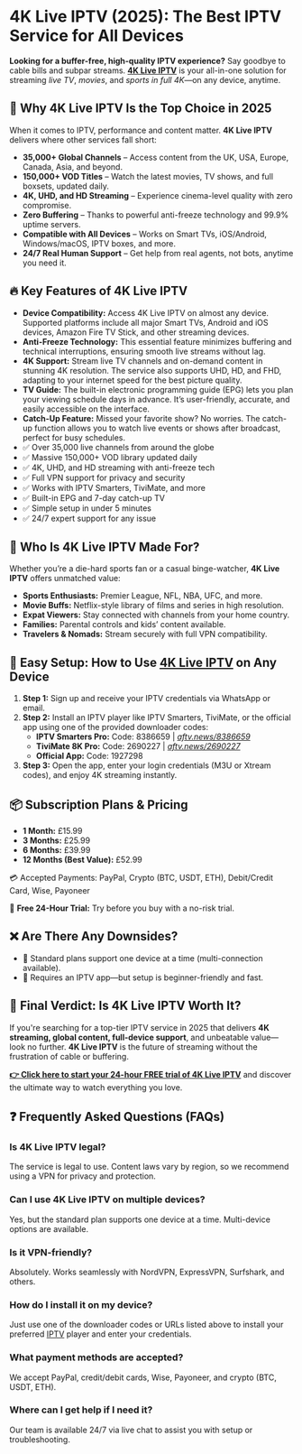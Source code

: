

<h1>4K Live IPTV (2025): The Best IPTV Service for All Devices</h1>

<p><strong>Looking for a buffer-free, high-quality IPTV experience?</strong> Say goodbye to cable bills and subpar streams. <strong><a href="https://best4kliveiptv.com">4K Live IPTV</a></strong> is your all-in-one solution for streaming <em>live TV</em>, <em>movies</em>, and <em>sports in full 4K</em>—on any device, anytime.</p>

<h2>🌟 Why 4K Live IPTV Is the Top Choice in 2025</h2>

<p>When it comes to IPTV, performance and content matter. <strong>4K Live IPTV</strong> delivers where other services fall short:</p>

<ul>
  <li><strong>35,000+ Global Channels</strong> – Access content from the UK, USA, Europe, Canada, Asia, and beyond.</li>
  <li><strong>150,000+ VOD Titles</strong> – Watch the latest movies, TV shows, and full boxsets, updated daily.</li>
  <li><strong>4K, UHD, and HD Streaming</strong> – Experience cinema-level quality with zero compromise.</li>
  <li><strong>Zero Buffering</strong> – Thanks to powerful anti-freeze technology and 99.9% uptime servers.</li>
  <li><strong>Compatible with All Devices</strong> – Works on Smart TVs, iOS/Android, Windows/macOS, IPTV boxes, and more.</li>
  <li><strong>24/7 Real Human Support</strong> – Get help from real agents, not bots, anytime you need it.</li>
</ul>

<h2>🔥 Key Features of 4K Live IPTV</h2>

<ul>
  <li><strong>Device Compatibility:</strong> Access 4K Live IPTV on almost any device. Supported platforms include all major Smart TVs, Android and iOS devices, Amazon Fire TV Stick, and other streaming devices.</li>
  <li><strong>Anti-Freeze Technology:</strong> This essential feature minimizes buffering and technical interruptions, ensuring smooth live streams without lag.</li>
  <li><strong>4K Support:</strong> Stream live TV channels and on-demand content in stunning 4K resolution. The service also supports UHD, HD, and FHD, adapting to your internet speed for the best picture quality.</li>
  <li><strong>TV Guide:</strong> The built-in electronic programming guide (EPG) lets you plan your viewing schedule days in advance. It’s user-friendly, accurate, and easily accessible on the interface.</li>
  <li><strong>Catch-Up Feature:</strong> Missed your favorite show? No worries. The catch-up function allows you to watch live events or shows after broadcast, perfect for busy schedules.</li>
  <li>✅ Over 35,000 live channels from around the globe</li>
  <li>✅ Massive 150,000+ VOD library updated daily</li>
  <li>✅ 4K, UHD, and HD streaming with anti-freeze tech</li>
  <li>✅ Full VPN support for privacy and security</li>
  <li>✅ Works with IPTV Smarters, TiviMate, and more</li>
  <li>✅ Built-in EPG and 7-day catch-up TV</li>
  <li>✅ Simple setup in under 5 minutes</li>
  <li>✅ 24/7 expert support for any issue</li>
</ul>

<h2>🎯 Who Is 4K Live IPTV Made For?</h2>

<p>Whether you’re a die-hard sports fan or a casual binge-watcher, <strong>4K Live IPTV</strong> offers unmatched value:</p>

<ul>
  <li><strong>Sports Enthusiasts:</strong> Premier League, NFL, NBA, UFC, and more.</li>
  <li><strong>Movie Buffs:</strong> Netflix-style library of films and series in high resolution.</li>
  <li><strong>Expat Viewers:</strong> Stay connected with channels from your home country.</li>
  <li><strong>Families:</strong> Parental controls and kids’ content available.</li>
  <li><strong>Travelers & Nomads:</strong> Stream securely with full VPN compatibility.</li>
</ul>

<h2>🔧 Easy Setup: How to Use <a href="https://best4kliveiptv.com">4K Live IPTV</a> on Any Device</h2>

<ol>
  <li><strong>Step 1:</strong> Sign up and receive your IPTV credentials via WhatsApp or email.</li>
  <li><strong>Step 2:</strong> Install an IPTV player like IPTV Smarters, TiviMate, or the official app using one of the provided downloader codes:
    <ul>
      <li><strong>IPTV Smarters Pro:</strong> Code: 8386659 | <em><a href="https://aftv.news/8386659" target="_blank" rel="nofollow noopener noreferrer">aftv.news/8386659</a></em></li>
      <li><strong>TiviMate 8K Pro:</strong> Code: 2690227 | <em><a href="https://aftv.news/2690227" target="_blank" rel="nofollow noopener noreferrer">aftv.news/2690227</a></em></li>
      <li><strong>Official App:</strong> Code: 1927298</li>
    </ul>
  </li>
  <li><strong>Step 3:</strong> Open the app, enter your login credentials (M3U or Xtream codes), and enjoy 4K streaming instantly.</li>
</ol>

<h2>📦 Subscription Plans & Pricing</h2>

<ul>
  <li><strong>1 Month:</strong> £15.99</li>
  <li><strong>3 Months:</strong> £25.99</li>
  <li><strong>6 Months:</strong> £39.99</li>
  <li><strong>12 Months (Best Value):</strong> £52.99</li>
</ul>

<p>💳 Accepted Payments: PayPal, Crypto (BTC, USDT, ETH), Debit/Credit Card, Wise, Payoneer</p>

<p>🎁 <strong>Free 24-Hour Trial:</strong> Try before you buy with a no-risk trial.</p>

<h2>❌ Are There Any Downsides?</h2>

<ul>
  <li>🔸 Standard plans support one device at a time (multi-connection available).</li>
  <li>🔸 Requires an IPTV app—but setup is beginner-friendly and fast.</li>
</ul>

<h2>🏁 Final Verdict: Is 4K Live IPTV Worth It?</h2>

<p>If you're searching for a top-tier IPTV service in 2025 that delivers <strong>4K streaming, global content, full-device support</strong>, and unbeatable value—look no further. <strong>4K Live IPTV</strong> is the future of streaming without the frustration of cable or buffering.</p>

<p><strong><a href="https://best4kliveiptv.com/uk" target="_blank" rel="dofollow noopener noreferrer">👉 Click here to start your 24-hour FREE trial of 4K Live IPTV</a></strong> and discover the ultimate way to watch everything you love.</p>

<h2>❓ Frequently Asked Questions (FAQs)</h2>

<h3>Is 4K Live IPTV legal?</h3>
<p>The service is legal to use. Content laws vary by region, so we recommend using a VPN for privacy and protection.</p>

<h3>Can I use 4K Live IPTV on multiple devices?</h3>
<p>Yes, but the standard plan supports one device at a time. Multi-device options are available.</p>

<h3>Is it VPN-friendly?</h3>
<p>Absolutely. Works seamlessly with NordVPN, ExpressVPN, Surfshark, and others.</p>

<h3>How do I install it on my device?</h3>
<p>Just use one of the downloader codes or URLs listed above to install your preferred <a href="https://best4kliveiptv.com/uk">IPTV</a> player and enter your credentials.</p>

<h3>What payment methods are accepted?</h3>
<p>We accept PayPal, credit/debit cards, Wise, Payoneer, and crypto (BTC, USDT, ETH).</p>

<h3>Where can I get help if I need it?</h3>
<p>Our team is available 24/7 via live chat to assist you with setup or troubleshooting.</p>


